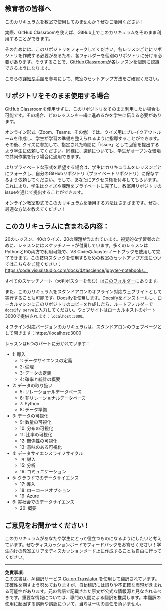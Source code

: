 <!--
CO_OP_TRANSLATOR_METADATA:
{
  "original_hash": "f7440be10c17a8a9262713af3d2818a9",
  "translation_date": "2025-09-06T19:53:47+00:00",
  "source_file": "for-teachers.md",
  "language_code": "ja"
}
-->
## 教育者の皆様へ

このカリキュラムを教室で使用してみませんか？ぜひご活用ください！

実際、GitHub Classroomを使えば、GitHub上でこのカリキュラムをそのまま利用することができます。

そのためには、このリポジトリをフォークしてください。各レッスンごとにリポジトリを作成する必要があるため、各フォルダーを個別のリポジトリに分ける必要があります。そうすることで、[GitHub Classroom](https://classroom.github.com/classrooms)が各レッスンを個別に認識できるようになります。

こちらの[詳細な手順](https://github.blog/2020-03-18-set-up-your-digital-classroom-with-github-classroom/)を参考にして、教室のセットアップ方法をご確認ください。

## リポジトリをそのまま使用する場合

GitHub Classroomを使用せずに、このリポジトリをそのまま利用したい場合も可能です。その場合、どのレッスンを一緒に進めるかを学生に伝える必要があります。

オンライン形式（Zoom、Teams、その他）では、クイズ用にブレイクアウトルームを作成し、学生が学習の準備を整えられるように指導することができます。その後、クイズに参加して、指定された時間に「issue」として回答を提出するよう学生に依頼してください。同様に、課題についても、学生がオープンな環境で共同作業を行う場合に適用できます。

よりプライベートな形式を希望する場合は、学生にカリキュラムをレッスンごとにフォークし、自分のGitHubリポジトリ（プライベートリポジトリ）に保存するよう依頼してください。そして、あなたにアクセス権を付与してもらいます。これにより、学生はクイズや課題をプライベートに完了し、教室用リポジトリのissueを通じて提出することができます。

オンライン教室形式でこのカリキュラムを活用する方法はさまざまです。ぜひ、最適な方法を教えてください！

## このカリキュラムに含まれる内容：

20のレッスン、40のクイズ、20の課題が含まれています。視覚的な学習者のために、レッスンにはスケッチノートが付属しています。多くのレッスンはPythonとRの両方で利用可能で、VS CodeのJupyterノートブックを使用して完了できます。この技術スタックを使用するための教室のセットアップ方法についてはこちらをご覧ください：https://code.visualstudio.com/docs/datascience/jupyter-notebooks。

すべてのスケッチノート（大判ポスターを含む）は[このフォルダー](../../sketchnotes)にあります。

また、このカリキュラムをスタンドアロンのオフライン対応ウェブサイトとして実行することも可能です。[Docsify](https://docsify.js.org/#/)を使用します。[Docsifyをインストール](https://docsify.js.org/#/quickstart)し、ローカルマシンにこのリポジトリのコピーを作成したら、ルートフォルダーで`docsify serve`と入力してください。ウェブサイトはローカルホストのポート3000で提供されます：`localhost:3000`。

オフライン対応バージョンのカリキュラムは、スタンドアロンのウェブページとして開きます：https://localhost:3000

レッスンは6つのパートに分かれています：

- 1: 導入
    - 1: データサイエンスの定義
    - 2: 倫理
    - 3: データの定義
    - 4: 確率と統計の概要
- 2: データの取り扱い
    - 5: リレーショナルデータベース
    - 6: 非リレーショナルデータベース
    - 7: Python
    - 8: データ準備
- 3: データの可視化
    - 9: 数量の可視化
    - 10: 分布の可視化
    - 11: 比率の可視化
    - 12: 関係性の可視化
    - 13: 意味のある可視化
- 4: データサイエンスライフサイクル
    - 14: 導入
    - 15: 分析
    - 16: コミュニケーション
- 5: クラウドでのデータサイエンス
    - 17: 導入
    - 18: ローコードオプション
    - 19: Azure
- 6: 実社会でのデータサイエンス
    - 20: 概要

## ご意見をお聞かせください！

このカリキュラムがあなたや学生にとって役立つものになるようにしたいと考えています。ぜひディスカッションボードでフィードバックをお寄せください！学生向けの教室エリアをディスカッションボード上に作成することも自由に行ってください。

---

**免責事項**:  
この文書は、AI翻訳サービス [Co-op Translator](https://github.com/Azure/co-op-translator) を使用して翻訳されています。正確性を期すよう努めておりますが、自動翻訳には誤りや不正確な表現が含まれる可能性があります。元の言語で記載された原文が公式な情報源と見なされるべきです。重要な情報については、専門の人間による翻訳を推奨します。本翻訳の使用に起因する誤解や誤認について、当方は一切の責任を負いません。